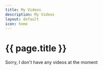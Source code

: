 ```yaml
---
title: My Videos
description: My Videos
layout: default
icon: home
---
```


#  {{ page.title }}

Sorry, I don't have any videos at the moment
